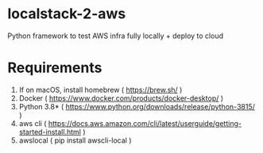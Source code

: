 # localstack-2-aws
Python framework to test AWS infra fully locally + deploy to cloud

# Requirements

1) If on macOS, install homebrew ( https://brew.sh/ )
2) Docker ( https://www.docker.com/products/docker-desktop/ )
3) Python 3.8* ( https://www.python.org/downloads/release/python-3815/ )
4) aws cli ( https://docs.aws.amazon.com/cli/latest/userguide/getting-started-install.html )
5) awslocal ( pip install awscli-local )

# 
